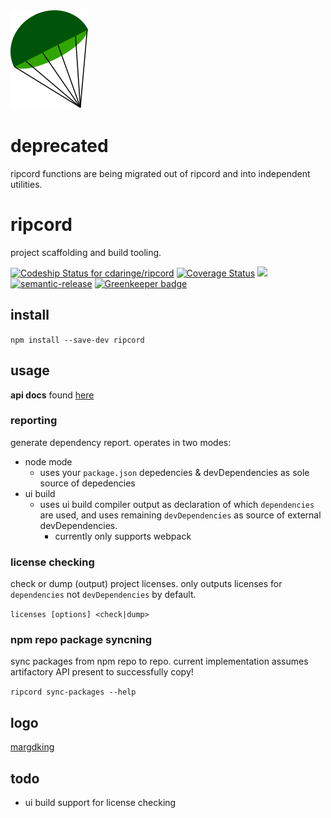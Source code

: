 <img src="https://raw.githubusercontent.com/cdaringe/ripcord/master/img/parachute.png" />

# deprecated

ripcord functions are being migrated out of ripcord and into independent utilities.

# ripcord

project scaffolding and build tooling.

[ ![Codeship Status for cdaringe/ripcord](https://app.codeship.com/projects/8944d7f0-6e6a-0134-4108-3672b74a6b59/status?branch=master)](https://app.codeship.com/projects/177795) [![Coverage Status](https://coveralls.io/repos/github/cdaringe/ripcord/badge.svg?branch=master)](https://coveralls.io/github/cdaringe/ripcord?branch=master) ![](https://img.shields.io/badge/standardjs-%E2%9C%93-brightgreen.svg) [![semantic-release](https://img.shields.io/badge/%20%20%F0%9F%93%A6%F0%9F%9A%80-semantic--release-e10079.svg)](https://github.com/semantic-release/semantic-release) [![Greenkeeper badge](https://badges.greenkeeper.io/cdaringe/ripcord.svg)](https://greenkeeper.io/)



## install

`npm install --save-dev ripcord`

## usage

**api docs** found [here](https://cdaringe.github.io/ripcord/)

### reporting

generate dependency report.  operates in two modes:

- node mode
  - uses your `package.json` depedencies & devDependencies as sole source of depedencies
- ui build
  - uses ui build compiler output as declaration of which `dependencies` are used, and uses remaining `devDependencies` as source of external devDependencies.
    - currently only supports webpack

### license checking

check or dump (output) project licenses. only outputs licenses for `dependencies` not `devDependencies` by default.

`licenses [options] <check|dump>`

### npm repo package syncning

sync packages from npm repo to repo. current implementation assumes artifactory API present to successfully copy!

`ripcord sync-packages --help`


## logo

[margdking](https://github.com/margdking)

## todo
- ui build support for license checking
